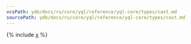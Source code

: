 ```yaml
---
vcsPath: ydb/docs/ru/core/yql/reference/yql-core/types/cast.md
sourcePath: ydb/docs/ru/core/yql/reference/yql-core/types/cast.md
---
```


{% include [x](_includes/cast.md) %}
